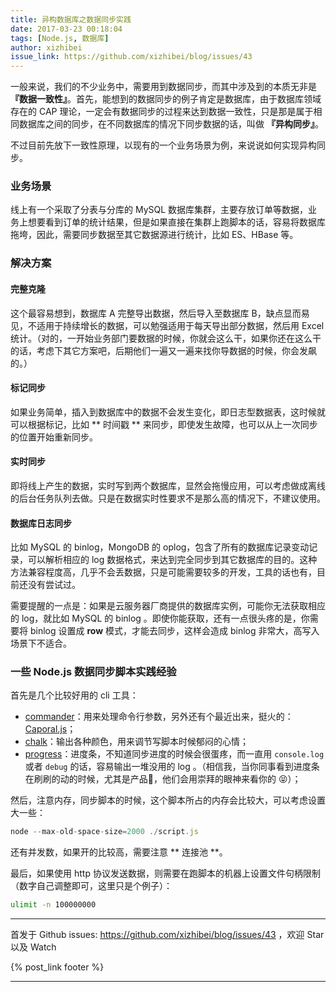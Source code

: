 ```yaml
---
title: 异构数据库之数据同步实践
date: 2017-03-23 00:18:04
tags: [Node.js, 数据库]
author: xizhibei
issue_link: https://github.com/xizhibei/blog/issues/43
---
```

一般来说，我们的不少业务中，需要用到数据同步，而其中涉及到的本质无非是 **『数据一致性』**。首先，能想到的数据同步的例子肯定是数据库，由于数据库领域存在的 CAP 理论，一定会有数据同步的过程来达到数据一致性，只是那是属于相同数据库之间的同步，在不同数据库的情况下同步数据的话，叫做 **『异构同步』**。

不过目前先放下一致性原理，以现有的一个业务场景为例，来说说如何实现异构同步。

### 业务场景
线上有一个采取了分表与分库的 MySQL 数据库集群，主要存放订单等数据，业务上想要看到订单的统计结果，但是如果直接在集群上跑脚本的话，容易将数据库拖垮，因此，需要同步数据至其它数据源进行统计，比如 ES、HBase 等。

### 解决方案

#### 完整克隆
这个最容易想到，数据库 A 完整导出数据，然后导入至数据库 B，缺点显而易见，不适用于持续增长的数据，可以勉强适用于每天导出部分数据，然后用 Excel 统计。（对的，一开始业务部门要数据的时候，你就会这么干，如果你还在这么干的话，考虑下其它方案吧，后期他们一遍又一遍来找你导数据的时候，你会发飙的。）

#### 标记同步
如果业务简单，插入到数据库中的数据不会发生变化，即日志型数据表，这时候就可以根据标记，比如 ** 时间戳 ** 来同步，即使发生故障，也可以从上一次同步的位置开始重新同步。

#### 实时同步
即将线上产生的数据，实时写到两个数据库，显然会拖慢应用，可以考虑做成离线的后台任务队列去做。只是在数据实时性要求不是那么高的情况下，不建议使用。

#### 数据库日志同步
比如 MySQL 的 binlog，MongoDB 的 oplog，包含了所有的数据库记录变动记录，可以解析相应的 log 数据格式，来达到完全同步到其它数据库的目的。这种方法兼容程度高，几乎不会丢数据，只是可能需要较多的开发，工具的话也有，目前还没有尝试过。

需要提醒的一点是：如果是云服务器厂商提供的数据库实例，可能你无法获取相应的 log，就比如 MySQL 的 binlog 。即使你能获取，还有一点很头疼的是，你需要将 binlog 设置成 **row** 模式，才能去同步，这样会造成 binlog 非常大，高写入场景下不适合。


### 一些 Node.js 数据同步脚本实践经验
首先是几个比较好用的 cli 工具：

- [commander](https://github.com/tj/commander.js)：用来处理命令行参数，另外还有个最近出来，挺火的：[Caporal.js](https://github.com/mattallty/Caporal.js)；
- [chalk](https://github.com/chalk/chalk)：输出各种颜色，用来调节写脚本时候郁闷的心情；
- [progress](https://github.com/tj/node-progress)：进度条，不知道同步进度的时候会很蛋疼，而一直用 `console.log` 或者 `debug` 的话，容易输出一堆没用的 log 。（相信我，当你同事看到进度条在刷刷的动的时候，尤其是产品🐶，他们会用崇拜的眼神来看你的 😝）；

然后，注意内存，同步脚本的时候，这个脚本所占的内存会比较大，可以考虑设置大一些：

```js
node --max-old-space-size=2000 ./script.js
```

还有并发数，如果开的比较高，需要注意 ** 连接池 **。

最后，如果使用 http 协议发送数据，则需要在跑脚本的机器上设置文件句柄限制（数字自己调整即可，这里只是个例子）：

```bash
ulimit -n 100000000
```



***
首发于 Github issues: https://github.com/xizhibei/blog/issues/43 ，欢迎 Star 以及 Watch

{% post_link footer %}
***